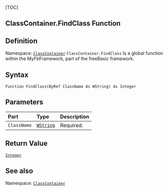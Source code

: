 [TOC]
## ClassContainer.FindClass Function

## Definition
Namespace: [`ClassContainer`](ClassContainer.md)
`ClassContainer.FindClass` Is a global function within the MyFbFramework, part of the freeBasic framework.
## Syntax

```freeBasic
Function FindClass(ByRef ClassName As WString) As Integer
```

## Parameters

|Part|Type|Description|
| :------------ | :------------ | :------------ |
|`ClassName`|[`WString`]("https://www.freebasic.net/wiki/KeyPgWString")|Required.|

## Return Value
[`Integer`]("https://www.freebasic.net/wiki/KeyPgInteger")

## See also
Namespace: [`ClassContainer`](ClassContainer.md)
